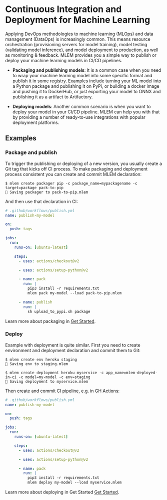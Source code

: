 # Continuous Integration and Deployment for Machine Learning

Applying DevOps methodologies to machine learning (MLOps) and data management
(DataOps) is increasingly common. This means resource orchestration
(provisioning servers for model training), model testing (validating model
inference), and model deployment to production, as well as monitoring &
feedback. MLEM provides you a simple way to publish or deploy your machine
learning models in CI/CD pipelines.

- **Packaging and publishing models**: It is a common case when you need to wrap
  your machine learning model into some specific format and publish it in some
  registry. Examples include turning your ML model into a Python package and
  publishing it on PyPi, or building a docker image and pushing it to DockerHub,
  or just exporting your model to ONNX and publishing it as a artifact to
  Artifactory.

- **Deploying models**: Another common scenario is when you want to deploy your
  model in your CI/CD pipeline. MLEM can help you with that by providing a
  number of ready-to-use integrations with popular deployment platforms.

## Examples

### Package and publish

To trigger the publishing or deploying of a new version, you usually create a
Git tag that kicks off CI process. To make packaging and deployment process
consistent you can create and commit MLEM declaration:

```cli
$ mlem create packager pip -c package_name=mypackagename -c target=package pack-to-pip
💾 Saving packager to pack-to-pip.mlem
```

And then use that declaration in CI:

```yaml
# .github/workflows/publish.yml
name: publish-my-model

on:
  push: tags

jobs:
  run:
    runs-on: [ubuntu-latest]

    steps:
      - uses: actions/checkout@v2

      - uses: actions/setup-python@v2

      - name: pack
        run: |
          pip3 install -r requirements.txt
          mlem pack my-model --load pack-to-pip.mlem

      - name: publish
        run: |
          sh upload_to_pypi.sh package
```

Learn more about packaging in [Get Started](/doc/get-started/packaging).

### Deploy

Example with deployment is quite similar. First you need to create environment
and deployment declaration and commit them to Git:

```cli
$ mlem create env heroku staging
💾 Saving env to staging.mlem

$ mlem create deployment heroku myservice -c app_name=mlem-deployed-in-ci -c model=my-model -c env=staging
💾 Saving deployment to myservice.mlem
```

Then create and commit CI pipeline, e.g. in GH Actions:

```yaml
# .github/workflows/publish.yml
name: publish-my-model

on:
  push: tags

jobs:
  run:
    runs-on: [ubuntu-latest]

    steps:
      - uses: actions/checkout@v2

      - uses: actions/setup-python@v2

      - name: pack
        run: |
          pip3 install -r requirements.txt
          mlem deploy my-model --load myservice.mlem
```

Learn more about deploying in Get Started [Get Started](/doc/deploying).

